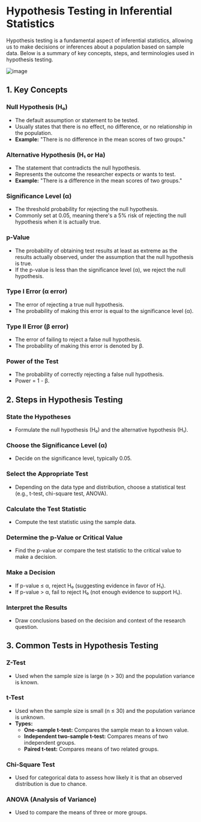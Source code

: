 # Hypothesis Testing in Inferential Statistics

Hypothesis testing is a fundamental aspect of inferential statistics, allowing us to make decisions or inferences about a population based on sample data. Below is a summary of key concepts, steps, and terminologies used in hypothesis testing.

![image](https://github.com/user-attachments/assets/139bcf7f-d4f8-4fc3-91c2-8d029a1cae2e)


## 1. Key Concepts

### Null Hypothesis (H₀)
- The default assumption or statement to be tested.
- Usually states that there is no effect, no difference, or no relationship in the population.
- **Example:** "There is no difference in the mean scores of two groups."

### Alternative Hypothesis (H₁ or Ha)
- The statement that contradicts the null hypothesis.
- Represents the outcome the researcher expects or wants to test.
- **Example:** "There is a difference in the mean scores of two groups."

### Significance Level (α)
- The threshold probability for rejecting the null hypothesis.
- Commonly set at 0.05, meaning there's a 5% risk of rejecting the null hypothesis when it is actually true.

### p-Value
- The probability of obtaining test results at least as extreme as the results actually observed, under the assumption that the null hypothesis is true.
- If the p-value is less than the significance level (α), we reject the null hypothesis.

### Type I Error (α error)
- The error of rejecting a true null hypothesis.
- The probability of making this error is equal to the significance level (α).

### Type II Error (β error)
- The error of failing to reject a false null hypothesis.
- The probability of making this error is denoted by β.

### Power of the Test
- The probability of correctly rejecting a false null hypothesis.
- Power = 1 - β.

## 2. Steps in Hypothesis Testing

### State the Hypotheses
- Formulate the null hypothesis (H₀) and the alternative hypothesis (H₁).

### Choose the Significance Level (α)
- Decide on the significance level, typically 0.05.

### Select the Appropriate Test
- Depending on the data type and distribution, choose a statistical test (e.g., t-test, chi-square test, ANOVA).

### Calculate the Test Statistic
- Compute the test statistic using the sample data.

### Determine the p-Value or Critical Value
- Find the p-value or compare the test statistic to the critical value to make a decision.

### Make a Decision
- If p-value ≤ α, reject H₀ (suggesting evidence in favor of H₁).
- If p-value > α, fail to reject H₀ (not enough evidence to support H₁).

### Interpret the Results
- Draw conclusions based on the decision and context of the research question.

## 3. Common Tests in Hypothesis Testing

### Z-Test
- Used when the sample size is large (n > 30) and the population variance is known.

### t-Test
- Used when the sample size is small (n ≤ 30) and the population variance is unknown.
- **Types:**
  - **One-sample t-test:** Compares the sample mean to a known value.
  - **Independent two-sample t-test:** Compares means of two independent groups.
  - **Paired t-test:** Compares means of two related groups.

### Chi-Square Test
- Used for categorical data to assess how likely it is that an observed distribution is due to chance.

### ANOVA (Analysis of Variance)
- Used to compare the means of three or more groups.
